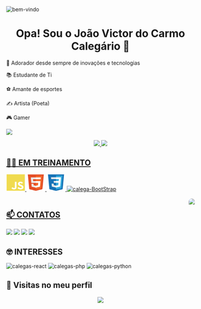  <img max-width="100%" align="center" alt="bem-vindo" src="https://cdn.discordapp.com/attachments/934955432907272272/943962263738531920/Design_sem_nome.png"></a>

# <div align="center">Opa! Sou o João Victor do Carmo Calegário 🌹</div>

🌹 Adorador desde sempre de inovações e tecnologias

📚 Estudante de Ti

⚽ Amante de esportes

✍ Artista (Poeta)

🎮 Gamer 

<a href="https://www.instagram.com/ocalegario/"> <img  max-width= 100p% align="center" src="https://media.discordapp.net/attachments/942822236384010281/943586399708381244/IMG-20220216-WA0059.jpg"></a>

<div align="center">
  <a href="https://github.com/jvcalegas">
  <img height="160em" src="https://github-readme-stats.vercel.app/api?username=jvcalegas&show_icons=true&theme=react&include_all_commits=true&count_private=true"/>
  <img height="160em" src="https://github-readme-stats.vercel.app/api/top-langs/?username=jvcalegas&layout=compact&langs_count=7&theme=react"/>
</div>
  
  ## 🐱‍💻 EM TREINAMENTO
  
<div>

<div style="display: inline_block">
 <img align="space-between" alt="calegas-Js" height="45" width="50" src="https://raw.githubusercontent.com/devicons/devicon/master/icons/javascript/javascript-plain.svg">
 <img align="space-between" alt="calega-HTML" height="45" width="50" src="https://raw.githubusercontent.com/devicons/devicon/master/icons/html5/html5-original.svg">
 <img align="space-between" alt="calega-CSS" height="45" width="50" src="https://raw.githubusercontent.com/devicons/devicon/master/icons/css3/css3-original.svg">
 <img aling="space-between" alt="calega-BootStrap" height="45" width="50" src="https://cdn.jsdelivr.net/gh/devicons/devicon/icons/bootstrap/bootstrap-original.svg">
</div><br>

<img align="right" style="border-radius:50px;" height="150" src="https://media.giphy.com/media/VbnUQpnihPSIgIXuZv/giphy-downsized.gif">

</div>

  
  ## 📫 CONTATOS
  <div> 
  <a href="https://www.instagram.com/ocalegario/" target="_blank"><img src="https://img.shields.io/badge/-Instagram-%23E4405F?style=for-the-badge&logo=instagram&logoColor=white" target="_blank"></a>
  <a href = "mailto:jvcaleglk@gmail.com"><img src="https://img.shields.io/badge/-Gmail-%23333?style=for-the-badge&logo=gmail&logoColor=white" target="_blank"></a>
  <a href="https://www.linkedin.com/in/joão-victor-calegário-301779211/" target="_blank"><img src="https://img.shields.io/badge/-LinkedIn-%230077B5?style=for-the-badge&logo=linkedin&logoColor=white" target="_blank"></a> 
     	<a href="https://www.twitch.tv/jvcalegario22" target="_blank"><img src="https://img.shields.io/badge/Twitch-9146FF?style=for-the-badge&logo=twitch&logoColor=white" target="_blank"></a>
 
</div>
 
 ## 🤓 INTERESSES
 <div style="display: inline_block">
   <img aligns="center" width="50px" alt="calegas-react" src="https://cdn.jsdelivr.net/gh/devicons/devicon/icons/react/react-original-wordmark.svg" /> 
  <img aligns="center" width="50px" alt="calegas-php" src="https://cdn.jsdelivr.net/gh/devicons/devicon/icons/php/php-plain.svg" /> 
   <img aligns="center" width="50px" alt="calegas-python" src="https://cdn.jsdelivr.net/gh/devicons/devicon/icons/python/python-original.svg" />   
 </div>
 
 ## 👀 Visitas no meu perfil
 <p align="center"> 
   <img align="center" src="https://profile-counter.glitch.me/jvcalegas/count.svg" />
 </p>
